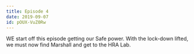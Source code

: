 ```yaml
---
title: Episode 4
date: 2019-09-07
id: pOUX-VuZ0Rw
---
```

WE start off this episode getting our Safe power. With the lock-down lifted, we must now find Marshall and get to the HRA Lab.